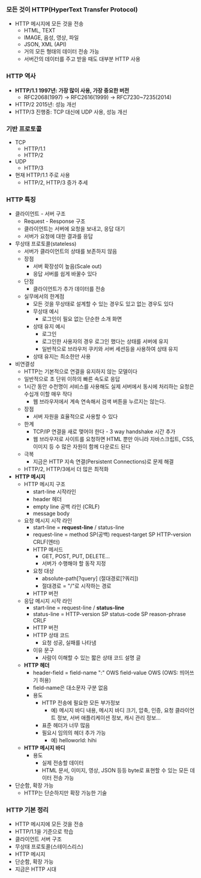 ### 모든 것이 HTTP(HyperText Transfer Protocol)
- HTTP 메시지에 모든 것을 전송
	- HTML, TEXT
	- IMAGE, 음성, 영상, 파일
	- JSON, XML (API)
	- 거의 모든 형태의 데이터 전송 가능
	- 서버간의 데이터를 주고 받을 때도 대부분 HTTP 사용

### HTTP 역사
- **HTTP/1.1 1997년: 가장 많이 사용, 가장 중요한 버전**
	- RFC2068(1997) -> RFC2616(1999) -> RFC7230~7235(2014)
- HTTP/2 2015년: 성능 개선
- HTTP/3 진행중: TCP 대신에 UDP 사용, 성능 개선

### 기반 프로토콜
- TCP
	- HTTP/1.1
	- HTTP/2
- UDP
	- HTTP/3
- 현재 HTTP/1.1 주로 사용
	- HTTP/2, HTTP/3 증가 추세

### HTTP 특징
- 클라이언트 - 서버 구조
	- Request - Response 구조
	- 클라이언트는 서버에 요청을 보내고, 응답 대기
	- 서버가 요청에 대한 결과를 응답
- 무상태 프로토콜(stateless)
	- 서버가 클라이언트의 상태를 보존하지 않음
	- 장점
		- 서버 확장성이 높음(Scale out)
		- 응답 서버를 쉽게 바꿀수 있다
	- 단점
		- 클라이언트가 추가 데이터를 전송
	- 실무에서의 한계점
		- 모든 것을 무상태로 설계할 수 있는 경우도 있고 없는 경우도 있다
		- 무상태 예시
			- 로그인이 필요 없는 단순한 소개 화면
		- 상태 유지 예시
			- 로그인
			- 로그인한 사용자의 경우 로그인 했다는 상태를 서버에 유지
			- 일반적으로 브라우저 쿠키와 서버 세션등을 사용하여 상태 유지
		- 상태 유지는 최소한만 사용
- 비연결성
	- HTTP는 기본적으로 연결을 유지하지 않는 모델이다
	- 일반적으로 초 단위 이하의 빠른 속도로 응답
	- 1시간 동안 수천명이 서비스를 사용해도 실제 서버에서 동시에 처리하는 요청은 수십개 이할 매우 작다
		- 웹 브라우저에서 계속 연속해서 검색 버튼을 누르지는 않는다.
	- 장점
		- 서버 자원을 효율적으로 사용할 수 있다
	- 한계
		- TCP/IP 연결을 새로 맺어야 한다 - 3 way handshake 시간 추가
		- 웹 브라우저로 사이트를 요청하면 HTML 뿐만 아니라 자바스크립트, CSS, 이미지 등 수 많은 자원이 함께 다운로드 된다
	- 극복
		- 지금은 HTTP 지속 연결(Persistent Connections)로 문제 해결
	- HTTP/2, HTTP/3에서 더 많은 최적화
- **HTTP 메시지**
	- HTTP 메시지 구조
		- start-line 시작라인
		- header 헤더
		- empty line 공백 라인 (CRLF)
		- message body
	- 요청 메시지 시작 라인
		- start-line = **request-line** / status-line
		- request-line = method SP(공백) request-target SP HTTP-version CRLF(엔터)
		- HTTP 메서드
			- GET, POST, PUT, DELETE...
			- 서버가 수행해야 할 동작 지정
		- 요청 대상
			- absolute-path\[?query] (절대경로\[?쿼리])
			- 절대경로 = "/"로 시작하는 경로
		- HTTP 버전
	- 응답 메시지 시작 라인
		- start-line = request-line / **status-line**
		- status-line = HTTP-version SP status-code SP reason-phrase CRLF
		- HTTP 버전
		- HTTP 상태 코드
			- 요청 성공, 실패를 나타냄
		- 이유 문구
			- 사람이 이해할 수 있는 짧은 상태 코드 설명 글
	- **HTTP 헤더**
		- header-field = field-name ":" OWS field-value OWS (OWS: 띄어쓰기 허용)
		- field-name은 대소문자 구분 없음
		- 용도
			- HTTP 전송에 필요한 모든 부가정보
				- 예) 메시지 바디 내용, 메시지 바디 크기, 압축, 인증, 요청 클라이언트 정보, 서버 애플리케이션 정보, 캐시 관리 정보...
			- 표준 헤더가 너무 많음
			- 필요시 임의의 헤더 추가 가능
				- 예) helloworld: hihi
	- **HTTP 메시지 바디**
		- 용도
			- 실제 전송할 데이터
			- HTML 문서, 이미지, 영상, JSON 등등 byte로 표현할 수 있는 모든 데이터 전송 가능
- 단순함, 확장 가능
	- HTTP는 단순하지만 확장 가능한 기술

### HTTP 기본 정리
- HTTP 메시지에 모든 것을 전송
- HTTP/1.1을 기준으로 학습
- 클라이언트 서버 구조
- 무상태 프로토콜(스테이스리스)
- HTTP 메시지
- 단순함, 확장 가능
- 지금은 HTTP 시대


